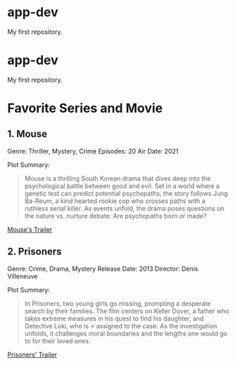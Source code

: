# app-dev
My first repository.

# app-dev
My first repository.

# Favorite Series and Movie

## 1. Mouse 
Genre: Thriller, Mystery, Crime
Episodes: 20
Air Date: 2021

Plot Summary:
> Mouse is a thrilling South Korean drama that dives deep into the psychological battle between good and evil. Set in a world where a genetic test can predict potential psychopaths, the story follows Jung Ba-Reum, a kind
> hearted rookie cop who crosses paths with a ruthless serial killer. As events unfold, the drama poses questions on the nature vs. nurture debate: Are psychopaths born or made?

[Mouse's Trailer](https://www.youtube.com/watch?v=i_K9U3gE9os)

## 2. Prisoners 
Genre: Crime, Drama, Mystery
Release Date: 2013
Director: Denis Villeneuve

Plot Summary:
> In Prisoners, two young girls go missing, prompting a desperate search by their families. The film centers on Keller Dover, a father who takes extreme measures in his quest to find his daughter, and Detective Loki, who is > assigned to the case. As the investigation unfolds, it challenges moral boundaries and the lengths one would go to for their loved ones.

[Prisoners' Trailer](https://www.youtube.com/watch?v=bpXfcTF6iVk)
